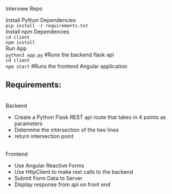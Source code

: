 Interview Repo

 Install Python Dependencies
<br>
```pip install -r requirements.txt```
<br>
Install npm Dependencies
<br>
```cd client```
<br>
```npm install```
<br>
Run App
<br>
```python3 app.py``` #Runs the backend flask api
<br>
```cd client```
<br>
```npm start``` #Runs the frontend Angular application
<br>
<h2>Requirements:</h2>
<br>
Backend
<br>
<ul>
<li>Create a Python Flask REST api route that takes in 4 points as parameters</li>
<li>Determine the intersection of the two lines </li>
<li>return intersection point</li>
</ul>
<br>
Frontend
<br>
<ul>
<li>Use Angular Reactive Forms</li>
<li>Use HttpClient to make rest calls to the backend</li>
<li>Submit Form Data to Server</li>
<li>Display response from api on front end</li>
</ul>
